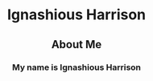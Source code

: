<!--DOCTYPE html-->
<html>
<body>
  <h1><center><b>Ignashious Harrison</b></center></h1>
</body>
  <h2><center> <b>About Me</b></center> </h2>
  <h3> <center> <b> My name is Ignashious Harrison </b></center> </h3>
</html>
